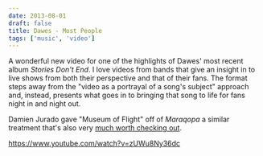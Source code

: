 ```yaml
---
date: 2013-08-01
draft: false
title: Dawes - Most People
tags: ['music', 'video']
---
```


A wonderful new video for one of the highlights of Dawes' most recent album _Stories Don't End_. I love videos from bands that give an insight in to live shows from both their perspective and that of their fans.<!-- excerpt --> The format steps away from the "video as a portrayal of a song's subject" approach and, instead, presents what goes in to bringing that song to life for fans night in and night out.

Damien Jurado gave "Museum of Flight" off of _Maraqopa_ a similar treatment that's also very [much worth checking out](https://www.youtube.com/watch?v=CCcAKNSJ3Ac).

<https://www.youtube.com/watch?v=zUWu8Ny36dc>
